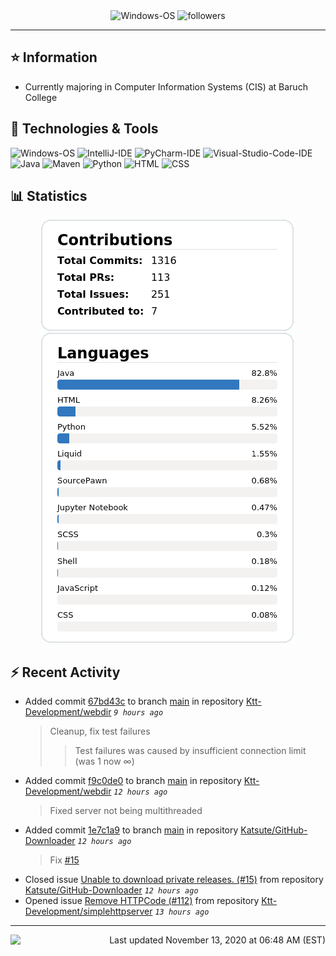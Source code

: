 <div align="center">
    <img 
        src="https://img.shields.io/badge/OS-Windows-informational?style=for-the-badge&color=3278be"
        alt="Windows-OS">
    <img 
        src="https://img.shields.io/github/followers/katsute?color=3278be&style=for-the-badge"
        alt="followers">
</div>

<hr>

## ⭐ Information

 - Currently majoring in Computer Information Systems (CIS) at Baruch College

## 🔧 Technologies & Tools

<img 
    src="https://img.shields.io/badge/OS-Windows-informational?style=flat-square&color=3278be"
    alt="Windows-OS">
<img 
    src="https://img.shields.io/badge/Editor-IntelliJ_IDEA-informational?style=flat-square&logo=intellij-idea&logoColor=white&color=3278be"
    alt="IntelliJ-IDE">
<img 
    src="https://img.shields.io/badge/Editor-PyCharm-informational?style=flat-square&logo=pycharm&logoColor=white&color=3278be"
    alt="PyCharm-IDE">
<img 
    src="https://img.shields.io/badge/Editor-Visual_Studio_Code-informational?style=flat-square&logo=Visual-Studio-Code&logoColor=white&color=3278be"
    alt="Visual-Studio-Code-IDE">
<img 
    src="https://img.shields.io/badge/Code-Java-informational?style=flat-square&logo=java&logoColor=white&color=3278be"
    alt="Java">
<img 
    src="https://img.shields.io/badge/Tools-Maven-informational?style=flat-square&logo=apache-maven&logoColor=white&color=3278be"
    alt="Maven">
<img 
    src="https://img.shields.io/badge/Code-Python-informational?style=flat-square&logo=python&logoColor=white&color=3278be"
    alt="Python">
<img 
    src="https://img.shields.io/badge/Code-HTML-informational?style=flat-square&logo=html5&logoColor=white&color=3278be"
    alt="HTML">
<img 
    src="https://img.shields.io/badge/Code-CSS-informational?style=flat-square&logo=css-wizardry&logoColor=white&color=3278be"
    alt="CSS">

## 📊 Statistics
<div align="center">
    <a href="https://github.com/Katsute/">
        <img src="https://github.com/Katsute/Katsute/blob/main/contributions.png">
    </a>
    <a href="https://github.com/Katsute/">
        <img src="https://github.com/Katsute/Katsute/blob/main/languages.png">
    </a>
</div>

## ⚡ Recent Activity

 - Added commit [67bd43c](https://github.com/Ktt-Development/webdir/commit/67bd43c8dcf8e0050d638aeb6ab2fd78a7fb533b) to branch [main](https://github.com/Ktt-Development/webdir/tree/main) in repository [Ktt-Development/webdir](https://github.com/Ktt-Development/webdir)  *`9 hours ago`*
   > Cleanup, fix test failures
   >  > Test failures was caused by insufficient connection limit (was 1 now ∞)
 - Added commit [f9c0de0](https://github.com/Ktt-Development/webdir/commit/f9c0de06fde68d90d41133ad90f61a029368649f) to branch [main](https://github.com/Ktt-Development/webdir/tree/main) in repository [Ktt-Development/webdir](https://github.com/Ktt-Development/webdir)  *`12 hours ago`*
   > Fixed server not being multithreaded
 - Added commit [1e7c1a9](https://github.com/Katsute/GitHub-Downloader/commit/1e7c1a97e5f0445ac1d77e07df3f0910ba22b44c) to branch [main](https://github.com/Katsute/GitHub-Downloader/tree/main) in repository [Katsute/GitHub-Downloader](https://github.com/Katsute/GitHub-Downloader)  *`12 hours ago`*
   > Fix [#15](https://github.com/Katsute/GitHub-Downloader/issues/15)
 - Closed issue [Unable to download private releases. (#15)](https://github.com/Katsute/GitHub-Downloader/issues/15) from repository [Katsute/GitHub-Downloader](https://github.com/Katsute/GitHub-Downloader)  *`12 hours ago`*
 - Opened issue [Remove HTTPCode (#112)](https://github.com/Ktt-Development/simplehttpserver/issues/112) from repository [Ktt-Development/simplehttpserver](https://github.com/Ktt-Development/simplehttpserver)  *`13 hours ago`*

---
<img align="left" src="https://github.com/Katsute/Katsute/workflows/Update%20README.md/badge.svg"><p align="right">Last updated November 13, 2020 at 06:48 AM (EST)</p>
